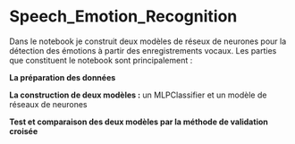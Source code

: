 # Speech_Emotion_Recognition

Dans le notebook je construit deux modèles de réseux de neurones pour la détection des émotions à partir des enregistrements vocaux.
Les parties que constituent le notebook sont principalement :

**La préparation des données**

**La construction de deux modèles :** un MLPClassifier et un modèle de réseaux de neurones

**Test et comparaison des deux modèles par la méthode de validation croisée**
